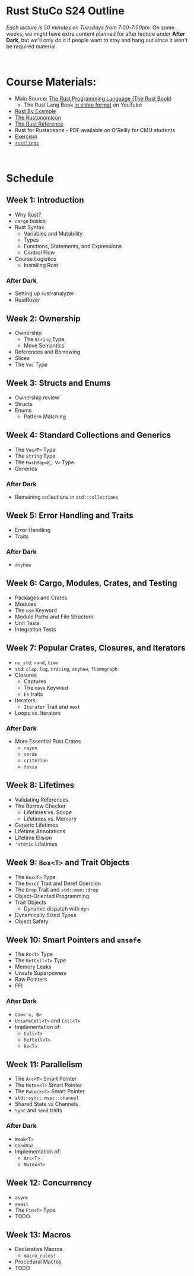 # Rust StuCo S24 Outline

_Each lecture is 50 minutes on Tuesdays from 7:00-7:50pm._ On some weeks, we might have extra content planned for after lecture under **After Dark**, but we'll only do it if people want to stay and hang out since it won't be required material.


</br>

# Course Materials:
- Main Source: [The Rust Programming Language (The Rust Book)](https://doc.rust-lang.org/book/)
    - The Rust Lang Book [in video format](https://www.youtube.com/playlist?list=PLai5B987bZ9CoVR-QEIN9foz4QCJ0H2Y8) on YouTube
- [Rust By Example](https://doc.rust-lang.org/rust-by-example/index.html)
- [The Rustonomicon](https://doc.rust-lang.org/nomicon/)
- [The Rust Reference](https://doc.rust-lang.org/reference/index.html)
- Rust for Rustaceans - PDF available on O'Reilly for CMU students
- [Exercism](https://exercism.org/tracks/rust)
- [`rustlings`](https://github.com/rust-lang/rustlings)

</br>


# **Schedule**


## Week 1: Introduction
- Why Rust?
- `cargo` basics
- Rust Syntax
    - Variables and Mutability
    - Types
    - Functions, Statements, and Expressions
    - Control Flow
- Course Logistics
    - Installing Rust

### After Dark
- Setting up rust-analyzer
- RustRover


## Week 2: Ownership
- Ownership
    - The `String` Type
    - Move Semantics
- References and Borrowing
- Slices
- The `Vec` Type


## Week 3: Structs and Enums
- Ownership review
- Structs
- Enums
    - Pattern Matching


## Week 4: Standard Collections and Generics
- The `Vec<T>` Type
- The `String` Type
- The `HashMap<K, V>` Type
- Generics

### After Dark
- Remaining collections in `std::collections`


## Week 5: Error Handling and Traits
- Error Handling
- Traits

### After Dark
- `anyhow`


## Week 6: Cargo, Modules, Crates, and Testing
- Packages and Crates
- Modules
- The `use` Keyword
- Module Paths and File Structure
- Unit Tests
- Integration Tests


## Week 7: Popular Crates, Closures, and Iterators
- `no_std`: `rand`, `time`
- `std`: `clap`, `log`, `tracing`, `anyhow`, `flamegraph`
- Closures
    - Captures
    - The `move` Keyword
    - `Fn` traits
- Iterators
    - `Iterator` Trait and `next`
- Loops vs. Iterators

### After Dark
- More Essential Rust Crates
    - `rayon`
    - `serde`
    - `criterion`
    - `tokio`


## Week 8: Lifetimes
- Validating References
- The Borrow Checker
    - Lifetimes vs. Scope
    - Lifetimes vs. Memory
- Generic Lifetimes
- Lifetime Annotations
- Lifetime Elision
- `'static` Lifetimes


## Week 9: `Box<T>` and Trait Objects
- The `Box<T>` Type
- The `Deref` Trait and Deref Coercion
- The `Drop` Trait and `std::mem::drop`
- Object-Oriented Programming
- Trait Objects
    - Dynamic dispatch with `dyn`
- Dynamically Sized Types
- Object Safety


## Week 10: Smart Pointers and `unsafe`
- The `Rc<T>` Type
- The `RefCell<T>` Type
- Memory Leaks
- Unsafe Superpowers
- Raw Pointers
- FFI

### After Dark
- `Cow<'a, B>`
- `UnsafeCell<T>` and `Cell<T>`
- Implementation of:
    - `Cell<T>`
    - `RefCell<T>`
    - `Rc<T>`


## Week 11: Parallelism
- The `Arc<T>` Smart Pointer
- The `Mutex<T>` Smart Pointer
- The `RwLock<T>` Smart Pointer
- `std::sync::mspc::channel`
- Shared State vs Channels
- `Sync` and `Send` traits

### After Dark
- `Weak<T>`
- `CondVar`
- Implementation of:
    - `Arc<T>`
    - `Mutex<T>`


## Week 12: Concurrency
- `async`
- `await`
- The `Pin<T>` Type
- TODO


## Week 13: Macros
- Declarative Macros
    - `macro_rules!`
- Procedural Macros
- TODO
